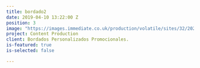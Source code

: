 ```yaml
---
title: bordado2
date: 2019-04-10 13:22:00 Z
position: 3
image: "https://images.immediate.co.uk/production/volatile/sites/32/2020/02/Free-peach-machine-embroidery-pattern-4cc15b4.jpg?quality=90&resize=620,413"
project: Content Production
client: Bordados Personalizados Promocionales.
is-featured: true
is-selected: false

---
```

